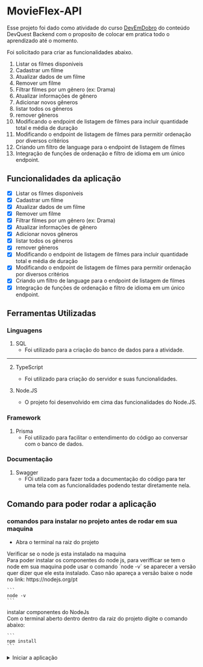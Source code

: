 # MovieFlex-API
Esse projeto foi dado como atividade do curso [DevEmDobro](https://dev-em-dobro.ticto.club/signin) do conteúdo DevQuest Backend com o proposito de colocar em pratica todo o aprendizado até o momento.

Foi solicitado para criar as funcionalidades abaixo.

1. Listar os filmes disponíveis
2. Cadastrar um filme
3. Atualizar dados de um filme
4. Remover um filme
5. Filtrar filmes por um gênero (ex: Drama)
6. Atualizar informações de gênero
7. Adicionar novos gêneros
8. listar todos os gêneros
9. remover gêneros
10. Modificando o endpoint de listagem de filmes para incluir quantidade total e média de duração
11. Modificando o endpoint de listagem de filmes para permitir ordenação por diversos critérios
12. Criando um filtro de language para o endpoint de listagem de filmes
13. Integração de funções de ordenação e filtro de idioma em um único endpoint.

## Funcionalidades da aplicação
- [x] Listar os filmes disponíveis
- [x] Cadastrar um filme
- [x] Atualizar dados de um filme
- [x] Remover um filme
- [x] Filtrar filmes por um gênero (ex: Drama)
- [x] Atualizar informações de gênero
- [x] Adicionar novos gêneros
- [x] listar todos os gêneros
- [x] remover gêneros
- [x] Modificando o endpoint de listagem de filmes para incluir quantidade total e média de duração
- [x] Modificando o endpoint de listagem de filmes para permitir ordenação por diversos critérios
- [x] Criando um filtro de language para o endpoint de listagem de filmes
- [x] Integração de funções de ordenação e filtro de idioma em um único endpoint.

## Ferramentas Utilizadas
### Linguagens
1. SQL
    - Foi utilizado para a criação do banco de dados para a atividade.

---

2. TypeScript
    - Foi utilizado para criação do servidor e suas funcionalidades.

3. Node.JS
     - O projeto foi desenvolvido em cima das funcionalidades do Node.JS.

### Framework
1. Prisma
     - Foi utilizado para facilitar o entendimento do código ao conversar com o banco de dados.

### Documentação
1. Swagger
     - FOi utilizado para fazer toda a documentação do código para ter uma tela com as funcionalidades podendo testar diretamente nela.

## Comando para poder rodar a aplicação
### comandos para instalar no projeto antes de rodar em sua maquina
- Abra o terminal na raiz do projeto

<destails>
    <summary>Verificar se o node js esta instalado na maquina</summary>
    Para poder instalar os componentes do node js, para verifficar se tem o node em sua maquina pode usar o comando `node -v` se aparecer a versão quer dizer que ele esta instalado. Caso não apareça a versão baixe o node no link: https://nodejs.org/pt

    ```
    node -v
    ```
</details>

<destails>
<summary>instalar componentes do NodeJs</summary>
    Com o terminal aberto dentro dentro da raiz do projeto digite o comando abaixo:

    ```
    npm install
    ```
</details>

<details>
    <summary>Iniciar a aplicação</summary>
    Com todos as aplicações acima instaladas podemos iniciar a aplicação com o comando:

    ```
    npm run dev
    ```
</details>
